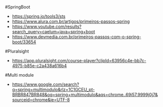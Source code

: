 #SpringBoot

* https://spring.io/tools3/sts
* https://www.alura.com.br/artigos/primeiros-passos-spring
* https://www.youtube.com/results?search_query=caelum+java+spring+boot
* https://www.devmedia.com.br/primeiros-passos-com-o-spring-boot/33654


#Pluralsight

* https://app.pluralsight.com/course-player?clipId=63956c4e-bb7c-4975-b85e-c2a438a616b4


#Multi module

* https://www.google.com/search?q=spring+multimodulo&rlz=1C1GCEU_pt-BRBR847BR848&oq=spring+multimodulo&aqs=chrome..69i57.9999j0j7&sourceid=chrome&ie=UTF-8
